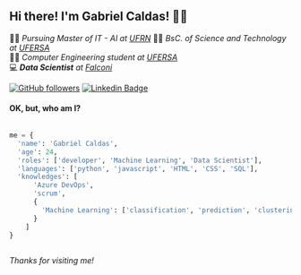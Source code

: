 ## Hi there! I'm Gabriel Caldas!  👨‍💻

👨‍💻 *Pursuing Master of IT - AI at [UFRN](https://ufrn.edu.br)* 
👨‍🎓 *BsC. of Science and Technology at [UFERSA](https://ufersa.edu.br)*  
👨‍💻 *Computer Engineering student at [UFERSA](https://ufersa.edu.br)*  
💻 ***Data Scientist** at [Falconi](https://landing.falconi.com/)*  

[![GitHub followers](https://img.shields.io/github/followers/gabrielgcbs?label=Follow&style=social)](https://github.com/gabrielgcbs)
[![Linkedin Badge](https://img.shields.io/badge/-LinkedIn-blue?style=flat-square&logo=Linkedin&logoColor=white&link=LINK_LINKEDIN)](https://www.linkedin.com/in/gabriel-caldas-barros/)  

#### OK, but, who am I?

``` python

me = {
  'name': 'Gabriel Caldas',
  'age': 24,
  'roles': ['developer', 'Machine Learning', 'Data Scientist'],
  'languages': ['python', 'javascript', 'HTML', 'CSS', 'SQL'],
  'knowledges': [
      'Azure DevOps', 
      'scrum', 
      {
        'Machine Learning': ['classification', 'prediction', 'clustering']
      }
    ]
}
    
```

*Thanks for visiting me!*
